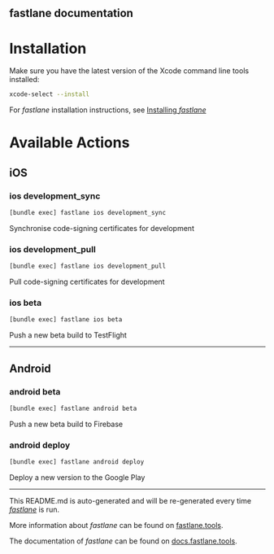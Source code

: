 fastlane documentation
----

# Installation

Make sure you have the latest version of the Xcode command line tools installed:

```sh
xcode-select --install
```

For _fastlane_ installation instructions, see [Installing _fastlane_](https://docs.fastlane.tools/#installing-fastlane)

# Available Actions

## iOS

### ios development_sync

```sh
[bundle exec] fastlane ios development_sync
```

Synchronise code-signing certificates for development

### ios development_pull

```sh
[bundle exec] fastlane ios development_pull
```

Pull code-signing certificates for development

### ios beta

```sh
[bundle exec] fastlane ios beta
```

Push a new beta build to TestFlight

----


## Android

### android beta

```sh
[bundle exec] fastlane android beta
```

Push a new beta build to Firebase

### android deploy

```sh
[bundle exec] fastlane android deploy
```

Deploy a new version to the Google Play

----

This README.md is auto-generated and will be re-generated every time [_fastlane_](https://fastlane.tools) is run.

More information about _fastlane_ can be found on [fastlane.tools](https://fastlane.tools).

The documentation of _fastlane_ can be found on [docs.fastlane.tools](https://docs.fastlane.tools).
